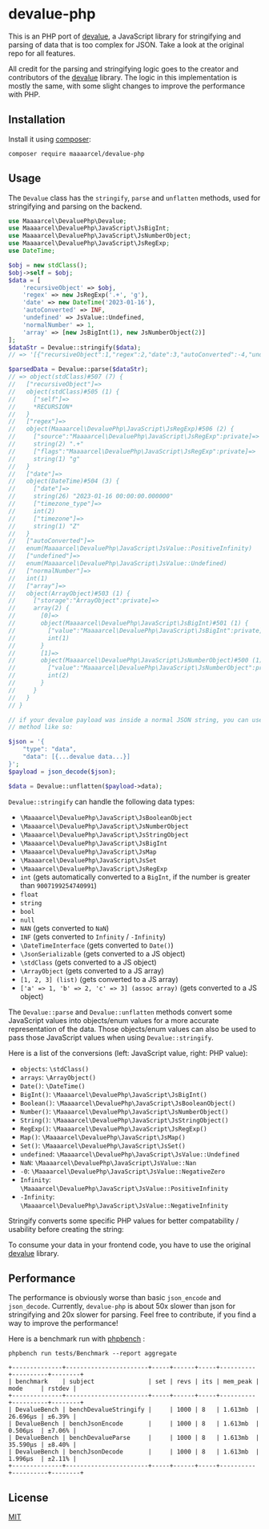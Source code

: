 # devalue-php

This is an PHP port of [devalue](https://github.com/Rich-Harris/devalue), a JavaScript library for stringifying and
parsing of data that is too complex for JSON. Take a look at the original repo for all features.

All credit for the parsing and stringifying logic goes to the creator and contributors of
the [devalue](https://github.com/Rich-Harris/devalue) library. The logic in this implementation is mostly the same, with
some slight changes to improve the performance with PHP.

## Installation

Install it using [composer](https://packagist.org/packages/maaaarcel/devalue-php):

```shell
composer require maaaarcel/devalue-php
```

## Usage

The `Devalue` class has the `stringify`, `parse` and `unflatten` methods, used for stringifying and parsing on the backend.

```php
use Maaaarcel\DevaluePhp\Devalue;
use Maaaarcel\DevaluePhp\JavaScript\JsBigInt;
use Maaaarcel\DevaluePhp\JavaScript\JsNumberObject;
use Maaaarcel\DevaluePhp\JavaScript\JsRegExp;
use DateTime;

$obj = new stdClass();
$obj->self = $obj;
$data = [
    'recursiveObject' => $obj,
    'regex' => new JsRegExp('.+', 'g'),
    'date' => new DateTime('2023-01-16'),
    'autoConverted' => INF,
    'undefined' => JsValue::Undefined,
    'normalNumber' => 1,
    'array' => [new JsBigInt(1), new JsNumberObject(2)]
];
$dataStr = Devalue::stringify($data);
// => '[{"recursiveObject":1,"regex":2,"date":3,"autoConverted":-4,"undefined":-1,"normalNumber":4,"array":5},{"self":1},["RegExp",".+","g"],["Date","2023-01-16T00:00:00.000Z"],1,[6,7],["BigInt","1"],["Object",2]]'

$parsedData = Devalue::parse($dataStr);
// => object(stdClass)#507 (7) {
//   ["recursiveObject"]=>
//   object(stdClass)#505 (1) {
//     ["self"]=>
//     *RECURSION*
//   }
//   ["regex"]=>
//   object(Maaaarcel\DevaluePhp\JavaScript\JsRegExp)#506 (2) {
//     ["source":"Maaaarcel\DevaluePhp\JavaScript\JsRegExp":private]=>
//     string(2) ".+"
//     ["flags":"Maaaarcel\DevaluePhp\JavaScript\JsRegExp":private]=>
//     string(1) "g"
//   }
//   ["date"]=>
//   object(DateTime)#504 (3) {
//     ["date"]=>
//     string(26) "2023-01-16 00:00:00.000000"
//     ["timezone_type"]=>
//     int(2)
//     ["timezone"]=>
//     string(1) "Z"
//   }
//   ["autoConverted"]=>
//   enum(Maaaarcel\DevaluePhp\JavaScript\JsValue::PositiveInfinity)
//   ["undefined"]=>
//   enum(Maaaarcel\DevaluePhp\JavaScript\JsValue::Undefined)
//   ["normalNumber"]=>
//   int(1)
//   ["array"]=>
//   object(ArrayObject)#503 (1) {
//     ["storage":"ArrayObject":private]=>
//     array(2) {
//       [0]=>
//       object(Maaaarcel\DevaluePhp\JavaScript\JsBigInt)#501 (1) {
//         ["value":"Maaaarcel\DevaluePhp\JavaScript\JsBigInt":private]=>
//         int(1)
//       }
//       [1]=>
//       object(Maaaarcel\DevaluePhp\JavaScript\JsNumberObject)#500 (1) {
//         ["value":"Maaaarcel\DevaluePhp\JavaScript\JsNumberObject":private]=>
//         int(2)
//       }
//     }
//   }
// }

// if your devalue payload was inside a normal JSON string, you can use the value from json_decode with the `unflatten`
// method like so:

$json = '{
    "type": "data",
    "data": [{...devalue data...}]
}';
$payload = json_decode($json);

$data = Devalue::unflatten($payload->data);
```

`Devalue::stringify` can handle the following data types:

- `\Maaaarcel\DevaluePhp\JavaScript\JsBooleanObject`
- `\Maaaarcel\DevaluePhp\JavaScript\JsNumberObject`
- `\Maaaarcel\DevaluePhp\JavaScript\JsStringObject`
- `\Maaaarcel\DevaluePhp\JavaScript\JsBigInt`
- `\Maaaarcel\DevaluePhp\JavaScript\JsMap`
- `\Maaaarcel\DevaluePhp\JavaScript\JsSet`
- `\Maaaarcel\DevaluePhp\JavaScript\JsRegExp`
- `int` (gets automatically converted to a `BigInt`, if the number is greater than `9007199254740991`)
- `float`
- `string`
- `bool`
- `null`
- `NAN` (gets converted to `NaN`)
- `INF` (gets converted to `Infinity` / `-Infinity`)
- `\DateTimeInterface` (gets converted to `Date()`)
- `\JsonSerializable` (gets converted to a JS object)
- `\stdClass` (gets converted to a JS object)
- `\ArrayObject` (gets converted to a JS array)
- `[1, 2, 3] (list)` (gets converted to a JS array)
- `['a' => 1, 'b' => 2, 'c' => 3] (assoc array)` (gets converted to a JS object)

The `Devalue::parse` and `Devalue::unflatten` methods convert some JavaScript values into objects/enum values for a more 
accurate representation of the data. Those objects/enum values can also be used to pass those JavaScript values when 
using `Devalue::stringify`.

Here is a list of the conversions (left: JavaScript value, right: PHP value):

- `objects`: `\stdClass()`
- `arrays`: `\ArrayObject()`
- `Date()`: `\DateTime()`
- `BigInt()`: `\Maaaarcel\DevaluePhp\JavaScript\JsBigInt()`
- `Boolean()`: `\Maaaarcel\DevaluePhp\JavaScript\JsBooleanObject()`
- `Number()`: `\Maaaarcel\DevaluePhp\JavaScript\JsNumberObject()`
- `String()`: `\Maaaarcel\DevaluePhp\JavaScript\JsStringObject()`
- `RegExp()`: `\Maaaarcel\DevaluePhp\JavaScript\JsRegExp()`
- `Map()`: `\Maaaarcel\DevaluePhp\JavaScript\JsMap()`
- `Set()`: `\Maaaarcel\DevaluePhp\JavaScript\JsSet()`
- `undefined`: `\Maaaarcel\DevaluePhp\JavaScript\JsValue::Undefined`
- `NaN`: `\Maaaarcel\DevaluePhp\JavaScript\JsValue::Nan`
- `-0`: `\Maaaarcel\DevaluePhp\JavaScript\JsValue::NegativeZero`
- `Infinity`: `\Maaaarcel\DevaluePhp\JavaScript\JsValue::PositiveInfinity`
- `-Infinity`: `\Maaaarcel\DevaluePhp\JavaScript\JsValue::NegativeInfinity`

Stringify converts some specific PHP values for better compatability / usability before creating the string:

To consume your data in your frontend code, you have to use the
original [devalue](https://github.com/Rich-Harris/devalue) library.

## Performance

The performance is obviously worse than basic `json_encode` and `json_decode`. Currently, `devalue-php` is about 50x
slower than json for stringifying and 20x slower for parsing. Feel free to contribute, if you find a way to improve the
performance!

Here is a benchmark run with [phpbench](https://github.com/phpbench/phpbench) :

`phpbench run tests/Benchmark --report aggregate`

```
+--------------+-----------------------+-----+------+-----+----------+----------+--------+
| benchmark    | subject               | set | revs | its | mem_peak | mode     | rstdev |
+--------------+-----------------------+-----+------+-----+----------+----------+--------+
| DevalueBench | benchDevalueStringify |     | 1000 | 8   | 1.613mb  | 26.696μs | ±6.39% |
| DevalueBench | benchJsonEncode       |     | 1000 | 8   | 1.613mb  | 0.506μs  | ±7.06% |
| DevalueBench | benchDevalueParse     |     | 1000 | 8   | 1.613mb  | 35.590μs | ±8.40% |
| DevalueBench | benchJsonDecode       |     | 1000 | 8   | 1.613mb  | 1.996μs  | ±2.11% |
+--------------+-----------------------+-----+------+-----+----------+----------+--------+
```

## License

[MIT](./LICENSE)